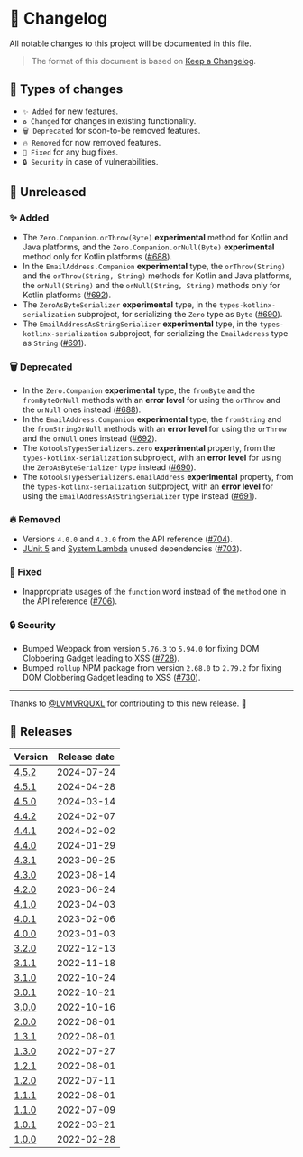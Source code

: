 # 🔄 Changelog

All notable changes to this project will be documented in this file.

> The format of this document is based on
> [Keep a Changelog](https://keepachangelog.com/en/1.1.0).

## 🤔 Types of changes

- `✨ Added` for new features.
- `♻️ Changed` for changes in existing functionality.
- `🗑️ Deprecated` for soon-to-be removed features.
- `🔥 Removed` for now removed features.
- `🐛 Fixed` for any bug fixes.
- `🔒 Security` in case of vulnerabilities.

## 🚧 Unreleased

### ✨ Added

- The `Zero.Companion.orThrow(Byte)` **experimental** method for Kotlin and Java
  platforms, and the `Zero.Companion.orNull(Byte)` **experimental** method only
  for Kotlin platforms ([#688]).
- In the `EmailAddress.Companion` **experimental** type, the `orThrow(String)`
  and the `orThrow(String, String)` methods for Kotlin and Java platforms, the
  `orNull(String)` and the `orNull(String, String)` methods only for Kotlin
  platforms ([#692]).
- The `ZeroAsByteSerializer` **experimental** type, in the
  `types-kotlinx-serialization` subproject, for serializing the `Zero` type as
  `Byte` ([#690]).
- The `EmailAddressAsStringSerializer` **experimental** type, in the
  `types-kotlinx-serialization` subproject, for serializing the `EmailAddress`
  type as `String` ([#691]).

### 🗑️ Deprecated

- In the `Zero.Companion` **experimental** type, the `fromByte` and the
  `fromByteOrNull` methods with an **error level** for using the `orThrow` and
  the `orNull` ones instead ([#688]).
- In the `EmailAddress.Companion` **experimental** type, the `fromString` and
  the `fromStringOrNull` methods with an **error level** for using the `orThrow`
  and the `orNull` ones instead ([#692]).
- The `KotoolsTypesSerializers.zero` **experimental** property, from the
  `types-kotlinx-serialization` subproject, with an **error level** for using
  the `ZeroAsByteSerializer` type instead ([#690]).
- The `KotoolsTypesSerializers.emailAddress` **experimental** property, from the
  `types-kotlinx-serialization` subproject, with an **error level** for using
  the `EmailAddressAsStringSerializer` type instead ([#691]).

### 🔥 Removed

- Versions `4.0.0` and `4.3.0` from the API reference ([#704]).
- [JUnit 5] and [System Lambda] unused dependencies ([#703]).

### 🐛 Fixed

- Inappropriate usages of the `function` word instead of the `method` one in the
  API reference ([#706]).

### 🔒 Security

- Bumped Webpack from version `5.76.3` to `5.94.0` for fixing DOM Clobbering
  Gadget leading to XSS ([#728]).
- Bumped `rollup` NPM package from version `2.68.0` to `2.79.2` for fixing DOM
  Clobbering Gadget leading to XSS ([#730]).

---

Thanks to [@LVMVRQUXL] for contributing to this new release. 🙏

[@LVMVRQUXL]: https://github.com/LVMVRQUXL
[#688]: https://github.com/kotools/types/issues/688
[#690]: https://github.com/kotools/types/issues/690
[#691]: https://github.com/kotools/types/issues/691
[#692]: https://github.com/kotools/types/issues/692
[#703]: https://github.com/kotools/types/issues/703
[#704]: https://github.com/kotools/types/issues/704
[#706]: https://github.com/kotools/types/issues/706
[#728]: https://github.com/kotools/types/issues/728
[#730]: https://github.com/kotools/types/issues/730
[junit 5]: https://github.com/junit-team/junit5
[system lambda]: https://github.com/stefanbirkner/system-lambda

## 🔖 Releases

| Version | Release date |
|---------|--------------|
| [4.5.2] | 2024-07-24   |
| [4.5.1] | 2024-04-28   |
| [4.5.0] | 2024-03-14   |
| [4.4.2] | 2024-02-07   |
| [4.4.1] | 2024-02-02   |
| [4.4.0] | 2024-01-29   |
| [4.3.1] | 2023-09-25   |
| [4.3.0] | 2023-08-14   |
| [4.2.0] | 2023-06-24   |
| [4.1.0] | 2023-04-03   |
| [4.0.1] | 2023-02-06   |
| [4.0.0] | 2023-01-03   |
| [3.2.0] | 2022-12-13   |
| [3.1.1] | 2022-11-18   |
| [3.1.0] | 2022-10-24   |
| [3.0.1] | 2022-10-21   |
| [3.0.0] | 2022-10-16   |
| [2.0.0] | 2022-08-01   |
| [1.3.1] | 2022-08-01   |
| [1.3.0] | 2022-07-27   |
| [1.2.1] | 2022-08-01   |
| [1.2.0] | 2022-07-11   |
| [1.1.1] | 2022-08-01   |
| [1.1.0] | 2022-07-09   |
| [1.0.1] | 2022-03-21   |
| [1.0.0] | 2022-02-28   |

[4.5.2]: https://github.com/kotools/types/releases/tag/4.5.2
[4.5.1]: https://github.com/kotools/types/releases/tag/4.5.1
[4.5.0]: https://github.com/kotools/types/releases/tag/4.5.0
[4.4.2]: https://github.com/kotools/types/releases/tag/4.4.2
[4.4.1]: https://github.com/kotools/types/releases/tag/4.4.1
[4.4.0]: https://github.com/kotools/types/releases/tag/4.4.0
[4.3.1]: https://github.com/kotools/types/releases/tag/4.3.1
[4.3.0]: https://github.com/kotools/types/releases/tag/4.3.0
[4.2.0]: https://github.com/kotools/types/releases/tag/4.2.0
[4.1.0]: https://github.com/kotools/types/releases/tag/4.1.0
[4.0.1]: https://github.com/kotools/types/releases/tag/4.0.1
[4.0.0]: https://github.com/kotools/types/releases/tag/4.0.0
[3.2.0]: https://github.com/kotools/libraries/releases/tag/types-v3.2.0
[3.1.1]: https://github.com/kotools/libraries/releases/tag/types-v3.1.1
[3.1.0]: https://github.com/kotools/types-legacy/releases/tag/v3.1.0
[3.0.1]: https://github.com/kotools/types-legacy/releases/tag/v3.0.1
[3.0.0]: https://github.com/kotools/types-legacy/releases/tag/v3.0.0
[2.0.0]: https://github.com/kotools/types-legacy/releases/tag/v2.0.0
[1.3.1]: https://github.com/kotools/types-legacy/releases/tag/v1.3.1
[1.3.0]: https://github.com/kotools/types-legacy/releases/tag/v1.3.0
[1.2.1]: https://github.com/kotools/types-legacy/releases/tag/v1.2.1
[1.2.0]: https://github.com/kotools/types-legacy/releases/tag/v1.2.0
[1.1.1]: https://github.com/kotools/types-legacy/releases/tag/v1.1.1
[1.1.0]: https://github.com/kotools/types-legacy/releases/tag/v1.1.0
[1.0.1]: https://github.com/kotools/types-legacy/releases/tag/v1.0.1
[1.0.0]: https://github.com/kotools/types-legacy/releases/tag/v1.0.0

